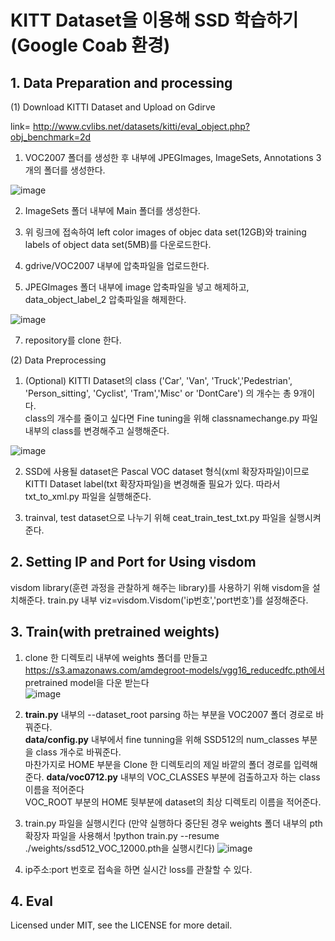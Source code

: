 # KITT Dataset을 이용해 SSD 학습하기  (Google Coab 환경)

## 1. Data Preparation and processing 

(1) Download KITTI Dataset and Upload on Gdirve  

link= http://www.cvlibs.net/datasets/kitti/eval_object.php?obj_benchmark=2d  

1. VOC2007 폴더를 생성한 후 내부에 JPEGImages, ImageSets, Annotations 3개의 폴더를 생성한다.  

![image](https://user-images.githubusercontent.com/69920975/122263210-2362c000-cf11-11eb-9ae1-d26932e05be6.png)

2. ImageSets 폴더 내부에 Main 폴더를 생성한다.

3. 위 링크에 접속하여 left color images of objec data set(12GB)와 training labels of object data set(5MB)를 다운로드한다.  

4. gdrive/VOC2007 내부에 압축파일을 업로드한다. 

6. JPEGImages 폴더 내부에 image 압축파일을 넣고 해제하고, data_object_label_2 압축파일을 해제한다. 

![image](https://user-images.githubusercontent.com/69920975/122277916-6036b300-cf21-11eb-8cc2-9f23529d8510.png)

7. repository를 clone 한다.

(2) Data Preprocessing  

1. (Optional) KITTI Dataset의 class ('Car', 'Van', 'Truck','Pedestrian', 'Person_sitting', 'Cyclist', 'Tram','Misc' or 'DontCare') 의 개수는 총 9개이다.  
class의 개수를 줄이고 싶다면 Fine tuning을 위해 classnamechange.py 파일 내부의 class를 변경해주고 실행해준다.  

![image](https://user-images.githubusercontent.com/69920975/122277987-73e21980-cf21-11eb-8ccd-f91759339c24.png)

2. SSD에 사용될 dataset은 Pascal VOC dataset 형식(xml 확장자파일)이므로 KITTI Dataset label(txt 확장자파일)을 변경해줄 필요가 있다.
따라서 txt_to_xml.py 파일을 실행해준다. 

3. trainval, test dataset으로 나누기 위해 ceat_train_test_txt.py 파일을 실행시켜준다. 


## 2. Setting IP and Port for Using visdom  

visdom library(훈련 과정을 관찰하게 해주는 library)를 사용하기 위해 visdom을 설치해준다.
train.py 내부 viz=visdom.Visdom('ip번호','port번호')를 설정해준다.

## 3. Train(with pretrained weights)  

1. clone 한 디렉토리 내부에 weights 폴더를 만들고 https://s3.amazonaws.com/amdegroot-models/vgg16_reducedfc.pth에서 pretrained model을 다운 받는다  
![image](https://user-images.githubusercontent.com/69920975/122281004-c1ac5100-cf24-11eb-84cc-32f0f7756bf0.png)

2.  **train.py** 내부의 --dataset_root parsing 하는 부분을 VOC2007 폴더 경로로 바꿔준다.  
**data/config.py** 내부에서 fine tunning을 위해 SSD512의 num_classes 부분을 class 개수로 바꿔준다.  
마찬가지로 HOME 부분을 Clone 한 디렉토리의 제일 바깥의 폴더 경로를 입력해준다. 
**data/voc0712.py** 내부의 VOC_CLASSES 부분에 검출하고자 하는 class 이름을 적어준다  
                    VOC_ROOT 부분의 HOME 뒷부분에 dataset의 최상 디렉토리 이름을 적어준다.  
3. train.py 파일을 실행시킨다 (만약 실행하다 중단된 경우 weights 폴더 내부의 pth확장자 파일을 사용해서 !python train.py --resume ./weights/ssd512_VOC_12000.pth을 실행시킨다)
 ![image](https://user-images.githubusercontent.com/69920975/122283958-12717900-cf28-11eb-95d3-5d290464c62c.png)

4. ip주소:port 번호로 접속을 하면 실시간 loss를 관찰할 수 있다. 

## 4. Eval

                    
                       




  




Licensed under MIT, see the LICENSE for more detail.



